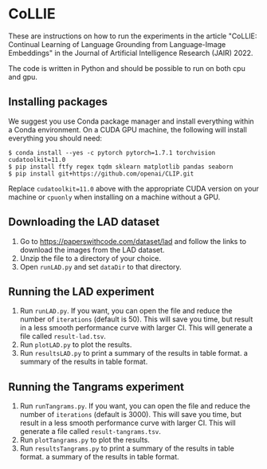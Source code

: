 # CoLLIE

These are instructions on how to run the experiments in the article "CoLLIE: Continual Learning of Language Grounding from Language-Image Embeddings" in the Journal of Artificial Intelligence Research (JAIR) 2022. 

The code is written in Python and should be possible to run on both cpu and gpu.

## Installing packages

We suggest you use Conda package manager and install everything within a Conda environment. 
On a CUDA GPU machine, the following will install everything you should need:

```
$ conda install --yes -c pytorch pytorch=1.7.1 torchvision cudatoolkit=11.0
$ pip install ftfy regex tqdm sklearn matplotlib pandas seaborn
$ pip install git+https://github.com/openai/CLIP.git
```

Replace `cudatoolkit=11.0` above with the appropriate CUDA version on your machine or `cpuonly` when installing on a machine without a GPU.

## Downloading the LAD dataset

1. Go to <https://paperswithcode.com/dataset/lad> and follow the links to download the images from the LAD dataset. 
2. Unzip the file to a directory of your choice.
3. Open `runLAD.py` and set `dataDir` to that directory. 

## Running the LAD experiment

1. Run `runLAD.py`. If you want, you can open the file and reduce the number of `iterations` (default is 50). This will save you time, but result in a less smooth performance curve with larger CI. This will generate a file called `result-lad.tsv`. 
2. Run `plotLAD.py` to plot the results.  
3. Run `resultsLAD.py` to print a summary of the results in table format. 
 a summary of the results in table format. 

## Running the Tangrams experiment

1. Run `runTangrams.py`. If you want, you can open the file and reduce the number of `iterations` (default is 3000). This will save you time, but result in a less smooth performance curve with larger CI. This will generate a file called `result-tangrams.tsv`. 
2. Run `plotTangrams.py` to plot the results.  
3. Run `resultsTangrams.py` to print a summary of the results in table format. 
 a summary of the results in table format. 
